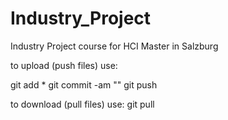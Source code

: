 # Industry_Project
Industry Project course for HCI Master in Salzburg


to upload (push files) use:

git add *
git commit -am "<your message>"
git push

to download (pull files) use:
git pull
